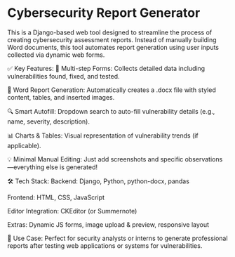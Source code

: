 # Cybersecurity Report Generator
This is a Django-based web tool designed to streamline the process of creating cybersecurity assessment reports. Instead of manually building Word documents, this tool automates report generation using user inputs collected via dynamic web forms.

✅ Key Features:
📝 Multi-step Forms: Collects detailed data including vulnerabilities found, fixed, and tested.

📄 Word Report Generation: Automatically creates a .docx file with styled content, tables, and inserted images.

🔍 Smart Autofill: Dropdown search to auto-fill vulnerability details (e.g., name, severity, description).

📊 Charts & Tables: Visual representation of vulnerability trends (if applicable).

💡 Minimal Manual Editing: Just add screenshots and specific observations—everything else is generated!

🛠️ Tech Stack:
Backend: Django, Python, python-docx, pandas

Frontend: HTML, CSS, JavaScript

Editor Integration: CKEditor (or Summernote)

Extras: Dynamic JS forms, image upload & preview, responsive layout

📌 Use Case:
Perfect for security analysts or interns to generate professional reports after testing web applications or systems for vulnerabilities.
